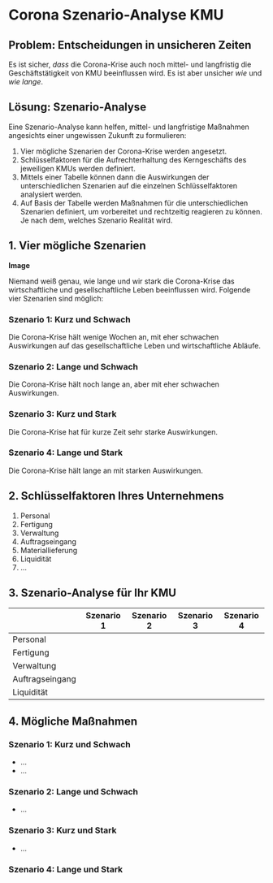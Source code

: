 # Corona Szenario-Analyse KMU

## Problem: Entscheidungen in unsicheren Zeiten

Es ist sicher, *dass* die Corona-Krise auch noch mittel- und langfristig die Geschäftstätigkeit von KMU beeinflussen wird. Es ist aber unsicher *wie* und *wie lange*. 

## Lösung: Szenario-Analyse

Eine Szenario-Analyse kann helfen, mittel- und langfristige Maßnahmen angesichts einer ungewissen Zukunft zu formulieren:

1. Vier mögliche Szenarien der Corona-Krise werden angesetzt.
2. Schlüsselfaktoren für die Aufrechterhaltung des Kerngeschäfts des jeweiligen KMUs werden definiert.
3. Mittels einer Tabelle können dann die Auswirkungen der unterschiedlichen Szenarien auf die einzelnen Schlüsselfaktoren analysiert werden.
4. Auf Basis der Tabelle werden Maßnahmen für die unterschiedlichen Szenarien definiert, um vorbereitet und rechtzeitig reagieren zu können. Je nach dem, welches Szenario Realität wird.

## 1. Vier mögliche Szenarien

**Image**

Niemand weiß genau, wie lange und wir stark die Corona-Krise das wirtschaftliche und gesellschaftliche Leben beeinflussen wird. Folgende vier Szenarien sind möglich: 

### Szenario 1: Kurz und Schwach

Die Corona-Krise hält wenige Wochen an, mit eher schwachen Auswirkungen auf das gesellschaftliche Leben und wirtschaftliche Abläufe.

### Szenario 2: Lange und Schwach

Die Corona-Krise hält noch lange an, aber mit eher schwachen Auswirkungen.

### Szenario 3: Kurz und Stark

Die Corona-Krise hat für kurze Zeit sehr starke Auswirkungen.

### Szenario 4: Lange und Stark

Die Corona-Krise hält lange an mit starken Auswirkungen.



## 2. Schlüsselfaktoren Ihres Unternehmens

1. Personal
2. Fertigung
3. Verwaltung
4. Auftragseingang
5. Materiallieferung
6. Liquidität
7. ...



## 3. Szenario-Analyse für Ihr KMU

|                 | Szenario 1 | Szenario 2 | Szenario 3 | Szenario 4 |
| --------------- | ---------- | ---------- | ---------- | ---------- |
| Personal        |            |            |            |            |
| Fertigung       |            |            |            |            |
| Verwaltung      |            |            |            |            |
| Auftragseingang |            |            |            |            |
| Liquidität      |            |            |            |            |



## 4. Mögliche Maßnahmen

### Szenario 1: Kurz und Schwach

- ...
- ...

### Szenario 2: Lange und Schwach

- ...

### Szenario 3: Kurz und Stark

- ...

### Szenario 4: Lange und Stark









